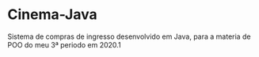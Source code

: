 # Cinema-Java
Sistema de compras de ingresso desenvolvido em Java, para a materia de POO do meu 3ª periodo em 2020.1
